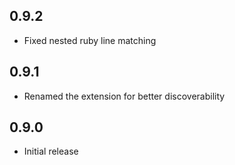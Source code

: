 ## 0.9.2

- Fixed nested ruby line matching

## 0.9.1

- Renamed the extension for better discoverability

## 0.9.0

- Initial release
